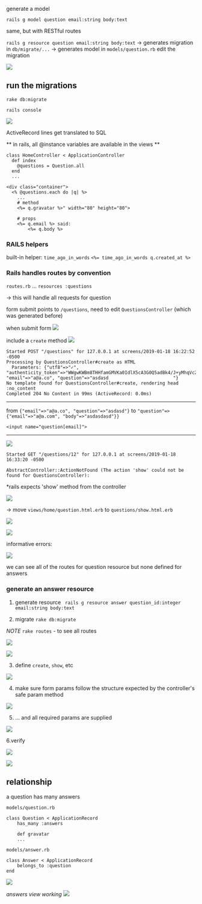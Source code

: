 generate a model

`rails g model question email:string body:text`

same, but with RESTful routes

`rails g resource question email:string body:text`
-> generates migration in `db/migrate/...`
-> generates model in `models/question.rb`
edit the migration

![](screens/2019-01-18-14-49-57.png)

## run the migrations

`rake db:migrate`

`rails console`

![](screens/2019-01-18-15-00-56.png)

ActiveRecord lines
get translated to SQL

** in rails, all @instance variables are available in the views **

```
class HomeController < ApplicationController
  def index
    @questions = Question.all
  end
  ...
```

```
<div class="container">
  <% @questions.each do |q| %>
    ...
    # method
    <%= q.gravatar %>" width="80" height="80">

    # props
    <%= q.email %> said:
        <%= q.body %>
```


### RAILS helpers
built-in helper: `time_ago_in_words`
`<%= time_ago_in_words q.created_at %>`


### Rails handles routes by convention

`routes.rb`
  ...
  `resources :questions`
  
  -> this will handle all requests for question


form submit points to
`/questions`,
need to edit `QuestionsController` (which was generated before)

when submit form
![](screens/2019-01-18-16-20-55.png)

include a `create` method
![](screens/2019-01-18-16-24-17.png)


```
Started POST "/questions" for 127.0.0.1 at screens/2019-01-18 16:22:52 -0500
Processing by QuestionsController#create as HTML
  Parameters: {"utf8"=>"✓", "authenticity_token"=>"WWgwKWBm8THHfamGMVKa0IdlX5cA3G0Q5adBk4/J+yMhqVc22JJu8680anJu4kkfqGrPDZyilNgiN+mqQAJTJw==", "email"=>"a@a.co", "question"=>"asdasd                        "}
No template found for QuestionsController#create, rendering head :no_content
Completed 204 No Content in 99ms (ActiveRecord: 0.0ms)
```

***

from `{"email"=>"a@a.co", "question"=>"asdasd"}` to 
`"question"=>{"email"=>"a@a.com", "body"=>"asdasdasd"}}`

`<input name="question[email]">`

***

![](screens/2019-01-18-16-33-45.png)

```
Started GET "/questions/12" for 127.0.0.1 at screens/2019-01-18 16:33:20 -0500

AbstractController::ActionNotFound (The action 'show' could not be found for QuestionsController):
```

*rails expects 'show' method from the controller

![](screens/2019-01-18-16-34-39.png)

-> move `views/home/question.html.erb` to 
`questions/show.html.erb`

![](screens/2019-01-18-16-40-13.png)

![](screens/rails_1.gif)


informative errors:

![](screens/2019-01-18-17-11-57.png)

we can see all of the routes for question resource
but none defined for answers

### generate an answer resource

1. generate resource
` rails g resource answer question_id:integer email:string body:text`

2. migrate
`rake db:migrate`

*NOTE*
`rake routes` - to see all routes

![](screens/2019-01-18-17-14-12.png)

![](screens/2019-01-18-17-16-20.png)

3. define `create`, `show`, etc

![](screens/2019-01-18-17-23-37.png)

4. make sure form params follow the structure expected
by the controller's safe param method

![](screens/2019-01-18-17-19-45.png)

5. ... and all required params are supplied

![](screens/2019-01-18-17-22-11.png)


6.verify

![](screens/2019-01-18-17-24-42.png)

![](screens/2019-01-18-17-25-29.png)



## relationship

a question has many answers

`models/question.rb`
```
class Question < ApplicationRecord
    has_many :answers

    def gravatar
    ...
```

`models/answer.rb`
```
class Answer < ApplicationRecord
    belongs_to :question
end
```

![](screens/2019-01-18-17-32-57.png) 


*answers view working*
![](screens/rails_1.gif)
